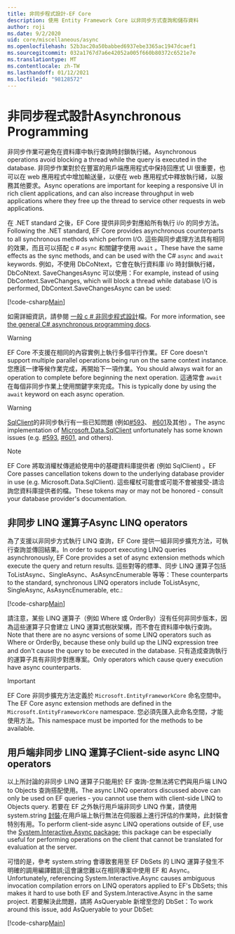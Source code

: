```yaml
---
title: 非同步程式設計-EF Core
description: 使用 Entity Framework Core 以非同步方式查詢和儲存資料
author: roji
ms.date: 9/2/2020
uid: core/miscellaneous/async
ms.openlocfilehash: 52b3ac20a50babbed6937ebe3365ac1947dcaef1
ms.sourcegitcommit: 032a1767d7a6e42052a005f660b80372c6521e7e
ms.translationtype: MT
ms.contentlocale: zh-TW
ms.lasthandoff: 01/12/2021
ms.locfileid: "98128572"
---
```

# <a name="asynchronous-programming"></a><span data-ttu-id="ddb38-103">非同步程式設計</span><span class="sxs-lookup"><span data-stu-id="ddb38-103">Asynchronous Programming</span></span>

<span data-ttu-id="ddb38-104">非同步作業可避免在資料庫中執行查詢時封鎖執行緒。</span><span class="sxs-lookup"><span data-stu-id="ddb38-104">Asynchronous operations avoid blocking a thread while the query is executed in the database.</span></span> <span data-ttu-id="ddb38-105">非同步作業對於在豐富的用戶端應用程式中保持回應式 UI 很重要，也可以在 web 應用程式中增加輸送量，以便在 web 應用程式中釋放執行緒，以服務其他要求。</span><span class="sxs-lookup"><span data-stu-id="ddb38-105">Async operations are important for keeping a responsive UI in rich client applications, and can also increase throughput in web applications where they free up the thread to service other requests in web applications.</span></span>

<span data-ttu-id="ddb38-106">在 .NET standard 之後，EF Core 提供非同步對應給所有執行 i/o 的同步方法。</span><span class="sxs-lookup"><span data-stu-id="ddb38-106">Following the .NET standard, EF Core provides asynchronous counterparts to all synchronous methods which perform I/O.</span></span> <span data-ttu-id="ddb38-107">這些與同步處理方法具有相同的效果，而且可以搭配 c # `async` 和關鍵字使用 `await` 。</span><span class="sxs-lookup"><span data-stu-id="ddb38-107">These have the same effects as the sync methods, and can be used with the C# `async` and `await` keywords.</span></span> <span data-ttu-id="ddb38-108">例如，不使用 DbCoNtext，它會在執行資料庫 i/o 時封鎖執行緒，DbCoNtext. SaveChangesAsync 可以使用：</span><span class="sxs-lookup"><span data-stu-id="ddb38-108">For example, instead of using DbContext.SaveChanges, which will block a thread while database I/O is performed, DbContext.SaveChangesAsync can be used:</span></span>

[!code-csharp[Main](../../../samples/core/Miscellaneous/Async/Program.cs#SaveChangesAsync)]

<span data-ttu-id="ddb38-109">如需詳細資訊，請參閱 [一般 c # 非同步程式設計](/dotnet/csharp/async)檔。</span><span class="sxs-lookup"><span data-stu-id="ddb38-109">For more information, see [the general C# asynchronous programming docs](/dotnet/csharp/async).</span></span>

> [!WARNING]
> <span data-ttu-id="ddb38-110">EF Core 不支援在相同的內容實例上執行多個平行作業。</span><span class="sxs-lookup"><span data-stu-id="ddb38-110">EF Core doesn't support multiple parallel operations being run on the same context instance.</span></span> <span data-ttu-id="ddb38-111">您應該一律等候作業完成，再開始下一項作業。</span><span class="sxs-lookup"><span data-stu-id="ddb38-111">You should always wait for an operation to complete before beginning the next operation.</span></span> <span data-ttu-id="ddb38-112">這通常會 `await` 在每個非同步作業上使用關鍵字來完成。</span><span class="sxs-lookup"><span data-stu-id="ddb38-112">This is typically done by using the `await` keyword on each async operation.</span></span>

> [!WARNING]
> <span data-ttu-id="ddb38-113">[SqlClient](https://github.com/dotnet/SqlClient)的非同步執行有一些已知問題 (例如[#593](https://github.com/dotnet/SqlClient/issues/593)、 [#601](https://github.com/dotnet/SqlClient/issues/601)及其他) 。</span><span class="sxs-lookup"><span data-stu-id="ddb38-113">The async implementation of [Microsoft.Data.SqlClient](https://github.com/dotnet/SqlClient) unfortunately has some known issues (e.g. [#593](https://github.com/dotnet/SqlClient/issues/593), [#601](https://github.com/dotnet/SqlClient/issues/601), and others).</span></span>

> [!NOTE]
> <span data-ttu-id="ddb38-114">EF Core 將取消權杖傳遞給使用中的基礎資料庫提供者 (例如 SqlClient) 。</span><span class="sxs-lookup"><span data-stu-id="ddb38-114">EF Core passes cancellation tokens down to the underlying database provider in use (e.g. Microsoft.Data.SqlClient).</span></span> <span data-ttu-id="ddb38-115">這些權杖可能會或可能不會被接受-請洽詢您資料庫提供者的檔。</span><span class="sxs-lookup"><span data-stu-id="ddb38-115">These tokens may or may not be honored - consult your database provider's documentation.</span></span>

## <a name="async-linq-operators"></a><span data-ttu-id="ddb38-116">非同步 LINQ 運算子</span><span class="sxs-lookup"><span data-stu-id="ddb38-116">Async LINQ operators</span></span>

<span data-ttu-id="ddb38-117">為了支援以非同步方式執行 LINQ 查詢，EF Core 提供一組非同步擴充方法，可執行查詢並傳回結果。</span><span class="sxs-lookup"><span data-stu-id="ddb38-117">In order to support executing LINQ queries asynchronously, EF Core provides a set of async extension methods which execute the query and return results.</span></span> <span data-ttu-id="ddb38-118">這些對等的標準、同步 LINQ 運算子包括 ToListAsync、SingleAsync、AsAsyncEnumerable 等等：</span><span class="sxs-lookup"><span data-stu-id="ddb38-118">These counterparts to the standard, synchronous LINQ operators include ToListAsync, SingleAsync, AsAsyncEnumerable, etc.:</span></span>

[!code-csharp[Main](../../../samples/core/Miscellaneous/Async/Program.cs#ToListAsync)]

<span data-ttu-id="ddb38-119">請注意，某些 LINQ 運算子（例如 Where 或 OrderBy）沒有任何非同步版本，因為這些運算子只會建立 LINQ 運算式樹狀架構，而不會在資料庫中執行查詢。</span><span class="sxs-lookup"><span data-stu-id="ddb38-119">Note that there are no async versions of some LINQ operators such as Where or OrderBy, because these only build up the LINQ expression tree and don't cause the query to be executed in the database.</span></span> <span data-ttu-id="ddb38-120">只有造成查詢執行的運算子具有非同步對應專案。</span><span class="sxs-lookup"><span data-stu-id="ddb38-120">Only operators which cause query execution have async counterparts.</span></span>

> [!IMPORTANT]
> <span data-ttu-id="ddb38-121">EF Core 非同步擴充方法定義於 `Microsoft.EntityFrameworkCore` 命名空間中。</span><span class="sxs-lookup"><span data-stu-id="ddb38-121">The EF Core async extension methods are defined in the `Microsoft.EntityFrameworkCore` namespace.</span></span> <span data-ttu-id="ddb38-122">您必須先匯入此命名空間，才能使用方法。</span><span class="sxs-lookup"><span data-stu-id="ddb38-122">This namespace must be imported for the methods to be available.</span></span>

## <a name="client-side-async-linq-operators"></a><span data-ttu-id="ddb38-123">用戶端非同步 LINQ 運算子</span><span class="sxs-lookup"><span data-stu-id="ddb38-123">Client-side async LINQ operators</span></span>

<span data-ttu-id="ddb38-124">以上所討論的非同步 LINQ 運算子只能用於 EF 查詢-您無法將它們與用戶端 LINQ to Objects 查詢搭配使用。</span><span class="sxs-lookup"><span data-stu-id="ddb38-124">The async LINQ operators discussed above can only be used on EF queries - you cannot use them with client-side LINQ to Objects query.</span></span> <span data-ttu-id="ddb38-125">若要在 EF 之外執行用戶端非同步 LINQ 作業，請使用 system.string [封裝](https://www.nuget.org/packages/System.Interactive.Async);在用戶端上執行無法在伺服器上進行評估的作業時，此封裝會特別有用。</span><span class="sxs-lookup"><span data-stu-id="ddb38-125">To perform client-side async LINQ operations outside of EF, use the [System.Interactive.Async package](https://www.nuget.org/packages/System.Interactive.Async); this package can be especially useful for performing operations on the client that cannot be translated for evaluation at the server.</span></span>

<span data-ttu-id="ddb38-126">可惜的是，參考 system.string 會導致套用至 EF DbSets 的 LINQ 運算子發生不明確的調用編譯錯誤;這會讓您難以在相同專案中使用 EF 和 Async。</span><span class="sxs-lookup"><span data-stu-id="ddb38-126">Unfortunately, referencing System.Interactive.Async causes ambiguous invocation compilation errors on LINQ operators applied to EF's DbSets; this makes it hard to use both EF and System.Interactive.Async in the same project.</span></span> <span data-ttu-id="ddb38-127">若要解決此問題，請將 AsQueryable 新增至您的 DbSet：</span><span class="sxs-lookup"><span data-stu-id="ddb38-127">To work around this issue, add AsQueryable to your DbSet:</span></span>

[!code-csharp[Main](../../../samples/core/Miscellaneous/AsyncWithSystemInteractive/Program.cs#SystemInteractiveAsync)]
